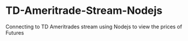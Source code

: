 # TD-Ameritrade-Stream-Nodejs
Connecting to TD Ameritrades stream using Nodejs to view the prices of Futures
